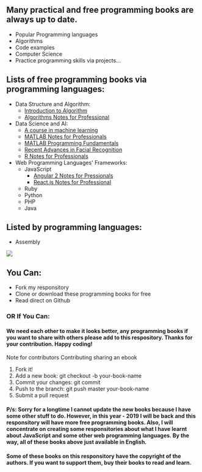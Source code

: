 ## Many practical and free programming books are always up to date.
* Popular Programming languages
* Algorithms
* Code examples
* Computer Science
* Practice programming skills via projects...
## Lists of free programming books via programming languages:
- Data Structure and Algorithm:
    - [Introduction to Algorithm](https://github.com/namvdo/CS-and-Programming-Books/blob/master/algorithm_books/Introduction%20to%20Algorithms.pdf)
    - [Algorithms Notes for Professional](https://github.com/namvdo/CS-and-Programming-Books/blob/master/algorithm_books/AlgorithmsNotesForProfessionals.pdf)
- Data Science and AI: 
    - [A course in machine learning](https://github.com/namvdo/CS-and-Programming-Books/blob/master/data_science_and_ai_books/A%20course%20in%20machine%20learning.pdf)
    - [MATLAB Notes for Professionals](https://github.com/namvdo/CS-and-Programming-Books/blob/master/data_science_and_ai_books/MATLABNotesForProfessionals.pdf)
    - [MATLAB Programming Fundamentals](https://github.com/namvdo/CS-and-Programming-Books/blob/master/data_science_and_ai_books/matlab_prog.pdf)
    - [Recent Advances in Facial Recognition](https://github.com/namvdo/CS-and-Programming-Books/blob/master/data_science_and_ai_books/Delac_Grgic_Bartlett_Recent_Advances_in_Face_Recognition.pdf)
    - [R Notes for Professionals](https://github.com/namvdo/CS-and-Programming-Books/tree/master/data_science_and_ai_books)
- Web Programming Languages' Frameworks: 
    - JavaScript
      - [Angular 2 Notes for Pressionals](https://github.com/namvdo/CS-and-Programming-Books/blob/master/framework_books/Angular2NotesForProfessionals.pdf)
      - [React.js Notes for Professional](https://github.com/namvdo/CS-and-Programming-Books/blob/master/framework_books/ReactJSNotesForProfessionals.pdf)
    - Ruby
    - Python
    - PHP
    - Java
## Listed by programming languages: 
- Assembly 

![](https://github.com/namvdo/CS-and-Programming-Books/blob/master/Screen%20Shot%202019-05-16%20at%2007.56.59.png)
## You Can:
* Fork my responsitory
* Clone or download these programming books for free
* Read direct on Github
### OR If You Can:
#### We need each other to make it looks better, any programming books if you want to share with others please add to this respository. Thanks for your contribution. Happy coding!

Note for contributors
Contributing sharing an ebook
1. Fork it!
2. Add a new book: git checkout -b your-book-name
3. Commit your changes: git commit
4. Push to the branch: git push master your-book-name
5. Submit a pull request


#### P/s: Sorry for a longtime I cannot update the new books because I have some other stuff to do. However, in this year - 2019 I will be back and this responsitory will have more free programming books. Also, I will concentrate on creating some responsitories about what I have learnt about JavaScript and some other web programming languages. By the way, all of these books above just available in English.

####      Some of these books on this responsitory have the copyright of the authors. If you want to support them, buy their books to read and learn.




